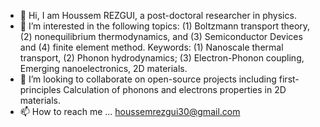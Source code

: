 - 👋 Hi, I am Houssem REZGUI, a post-doctoral researcher in physics.  
- 👀 I’m interested in the following topics: (1) Boltzmann transport theory, (2) nonequilibrium thermodynamics, and (3) Semiconductor Devices and (4) finite element method.
 Keywords: (1) Nanoscale thermal transport, (2) Phonon hydrodynamics; (3) Electron-Phonon coupling, Emerging nanoelectronics, 2D materials.
- 💞️ I’m looking to collaborate on open-source projects including first-principles Calculation of phonons and electrons properties in 2D materials. 
- 📫 How to reach me ... houssemrezgui30@gmail.com


<!---
FEM-LaB/FEM-LaB is a ✨ special ✨ repository because its `README.md` (this file) appears on your GitHub profile.
You can click the Preview link to take a look at your changes.
--->
